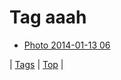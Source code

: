 <!--
title: Tag aaah
date: 2020-06-28T15:26:59.359Z
tags:
-->
# Tag aaah

 * [Photo 2014-01-13 06](73185511871.md)

| [Tags](tags.md) | [Top](index.md) |
